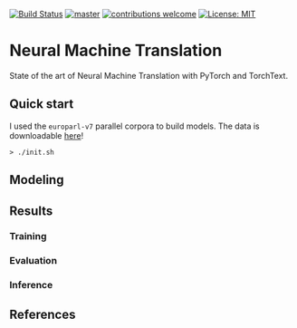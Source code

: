 [![Build Status](https://travis-ci.com/dksifoua/NMT.svg?branch=master)](https://travis-ci.com/dksifoua/NMT.svg?branch=master)
[![master](https://codecov.io/gh/dksifoua/NMT/branch/master/graph/badge.svg)](https://codecov.io/gh/dksifoua/NMT)
[![contributions welcome](https://img.shields.io/badge/contributions-welcome-brightgreen.svg?style=flat)](https://github.com/dksifoua/nmt/issues)
[![License: MIT](https://img.shields.io/badge/License-MIT-brightgreen.svg)](https://opensource.org/licenses/MIT)

# Neural Machine Translation

State of the art of Neural Machine Translation with PyTorch and TorchText.

## Quick start
I used the `europarl-v7` parallel corpora to build models. The data is downloadable [here](http://www.statmt.org/europarl/v7/fr-en.tgz)!

```shell
> ./init.sh
```

## Modeling

## Results

### Training

### Evaluation

### Inference

## References

